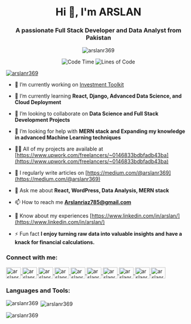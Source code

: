 <h1 align="center">Hi 👋, I'm ARSLAN</h1>
<h3 align="center">A passionate Full Stack Developer and Data Analyst from Pakistan</h3>

<p align="center">
  <img src="https://komarev.com/ghpvc/?username=arslanr369&label=Profile%20views&color=0e75b6&style=flat" alt="arslanr369" />
</p>

<!--START_SECTION:waka-->
<p align="center">
  <img src="http://img.shields.io/badge/Code%20Time-3%2C280%20hrs%2046%20mins-blue" alt="Code Time" />
  <img src="https://img.shields.io/badge/From%20Hello%20World%20I%27ve%20Written-6.7%20million%20lines%20of%20code-blue" alt="Lines of Code" />
</p>
<!--END_SECTION:waka-->


<p align="left">
  <a href="https://github.com/ryo-ma/github-profile-trophy">
    <img src="https://github-profile-trophy.vercel.app/?username=arslanr369" alt="arslanr369" />
  </a>
</p>

- 🔭 I’m currently working on [Investment Toolkit](https://github.com/arslanr369/investment-toolkit)

- 🌱 I’m currently learning **React, Django, Advanced Data Science, and Cloud Deployment**

- 👯 I’m looking to collaborate on **Data Science and Full Stack Development Projects**

- 🤝 I’m looking for help with **MERN stack and Expanding my knowledge in advanced Machine Learning techniques**

- 👨‍💻 All of my projects are available at [https://www.upwork.com/freelancers/~0146833bdbfadb43ba](https://www.upwork.com/freelancers/~0146833bdbfadb43ba)

- 📝 I regularly write articles on [https://medium.com/@arslanr369](https://medium.com/@arslanr369)

- 💬 Ask me about **React, WordPress, Data Analysis, MERN stack**

- 📫 How to reach me **Arslanriaz785@gmail.com**

- 📄 Know about my experiences [https://www.linkedin.com/in/arslan/](https://www.linkedin.com/in/arslan/)

- ⚡ Fun fact **I enjoy turning raw data into valuable insights and have a knack for financial calculations.**

<h3 align="left">Connect with me:</h3>
<p align="left">
  <a href="https://twitter.com/arslanr369" target="blank">
    <img align="center" src="https://raw.githubusercontent.com/rahuldkjain/github-profile-readme-generator/master/src/images/icons/Social/twitter.svg" alt="arslanr369" height="30" width="40" />
  </a>
  <a href="https://linkedin.com/in/arslanr369" target="blank">
    <img align="center" src="https://raw.githubusercontent.com/rahuldkjain/github-profile-readme-generator/master/src/images/icons/Social/linked-in-alt.svg" alt="arslanr369" height="30" width="40" />
  </a>
  <a href="https://kaggle.com/arslanr369" target="blank">
    <img align="center" src="https://raw.githubusercontent.com/rahuldkjain/github-profile-readme-generator/master/src/images/icons/Social/kaggle.svg" alt="arslanr369" height="30" width="40" />
  </a>
  <a href="https://fb.com/arslanr369" target="blank">
    <img align="center" src="https://raw.githubusercontent.com/rahuldkjain/github-profile-readme-generator/master/src/images/icons/Social/facebook.svg" alt="arslanr369" height="30" width="40" />
  </a>
  <a href="https://instagram.com/arslanr369" target="blank">
    <img align="center" src="https://raw.githubusercontent.com/rahuldkjain/github-profile-readme-generator/master/src/images/icons/Social/instagram.svg" alt="arslanr369" height="30" width="40" />
  </a>
  <a href="https://medium.com/arslanr369" target="blank">
    <img align="center" src="https://raw.githubusercontent.com/rahuldkjain/github-profile-readme-generator/master/src/images/icons/Social/medium.svg" alt="arslanr369" height="30" width="40" />
  </a>
  <a href="https://www.youtube.com/c/arslanr369" target="blank">
    <img align="center" src="https://raw.githubusercontent.com/rahuldkjain/github-profile-readme-generator/master/src/images/icons/Social/youtube.svg" alt="arslanr369" height="30" width="40" />
  </a>
  <a href="https://www.hackerrank.com/arslanr369" target="blank">
    <img align="center" src="https://raw.githubusercontent.com/rahuldkjain/github-profile-readme-generator/master/src/images/icons/Social/hackerrank.svg" alt="arslanr369" height="30" width="40" />
  </a>
  <a href="https://www.leetcode.com/arslanr369" target="blank">
    <img align="center" src="https://raw.githubusercontent.com/rahuldkjain/github-profile-readme-generator/master/src/images/icons/Social/leet-code.svg" alt="arslanr369" height="30" width="40" />
  </a>
  <a href="https://discord.gg/arslanr369" target="blank">
    <img align="center" src="https://raw.githubusercontent.com/rahuldkjain/github-profile-readme-generator/master/src/images/icons/Social/discord.svg" alt="arslanr369" height="30" width="40" />
  </a>
</p>

<h3 align="left">Languages and Tools:</h3>
<p align="left">
  <!-- Add your tools as shown in the original markdown -->
</p>

<p>
  <img align="left" src="https://github-readme-stats.vercel.app/api/top-langs?username=arslanr369&show_icons=true&locale=en&layout=compact" alt="arslanr369" />
</p>

<p>
  &nbsp;<img align="center" src="https://github-readme-stats.vercel.app/api?username=arslanr369&show_icons=true&locale=en" alt="arslanr369" />
</p>

<p>
  <img align="center" src="https://github-readme-streak-stats.herokuapp.com/?user=arslanr369&" alt="arslanr369" />
</p>
